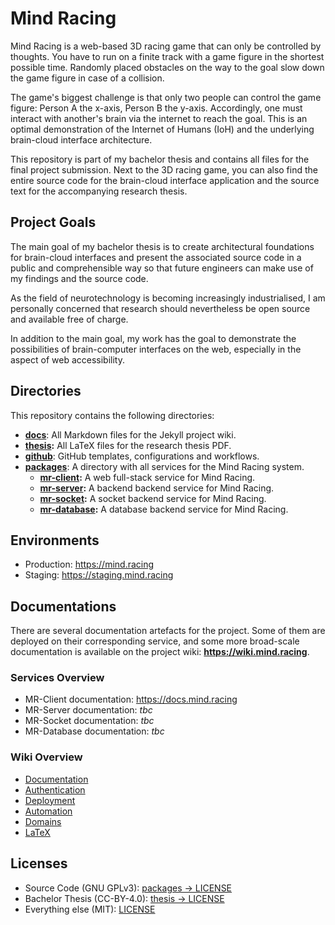 # Mind Racing

Mind Racing is a web-based 3D racing game that can only be controlled by thoughts. You have to run on a finite track with a game figure in the shortest possible time. Randomly placed obstacles on the way to the goal slow down the game figure in case of a collision.

The game's biggest challenge is that only two people can control the game figure: Person A the x-axis, Person B the y-axis. Accordingly, one must interact with another's brain via the internet to reach the goal. This is an optimal demonstration of the Internet of Humans (IoH) and the underlying brain-cloud interface architecture.

This repository is part of my bachelor thesis and contains all files for the final project submission. Next to the 3D racing game, you can also find the entire source code for the brain-cloud interface application and the source text for the accompanying research thesis.

## Project Goals

The main goal of my bachelor thesis is to create architectural foundations for brain-cloud interfaces and present the associated source code in a public and comprehensible way so that future engineers can make use of my findings and the source code.

As the field of neurotechnology is becoming increasingly industrialised, I am personally concerned that research should nevertheless be open source and available free of charge.

In addition to the main goal, my work has the goal to demonstrate the possibilities of brain-computer interfaces on the web, especially in the aspect of web accessibility.

## Directories

This repository contains the following directories:

- **[docs](/docs)**: All Markdown files for the Jekyll project wiki.
- **[thesis](/thesis):** All LaTeX files for the research thesis PDF.
- **[github](/.github)**: GitHub templates, configurations and workflows.
- **[packages](/packages)**: A directory with all services for the Mind Racing system.
  - **[mr-client](/packages/mr-client):** A web full-stack service for Mind Racing.
  - **[mr-server](/packages/mr-server):** A backend backend service for Mind Racing.
  - **[mr-socket](/packages/mr-socket):** A socket backend service for Mind Racing.
  - **[mr-database](/packages/mr-database):** A database backend service for Mind Racing.

## Environments

- Production: <https://mind.racing>
- Staging: <https://staging.mind.racing>

## Documentations

There are several documentation artefacts for the project. Some of them are deployed on their corresponding service, and some more broad-scale documentation is available on the project wiki: **<https://wiki.mind.racing>**.

### Services Overview

<!-- TODO Replace with final URLs as soon as I've created them -->

- MR-Client documentation: <https://docs.mind.racing>
- MR-Server documentation: _tbc_
- MR-Socket documentation: _tbc_
- MR-Database documentation: _tbc_

### Wiki Overview

- [Documentation](https://wiki.mind.racing/documentation)
- [Authentication](https://wiki.mind.racing/authentication)
- [Deployment](https://wiki.mind.racing/deployment)
- [Automation](https://wiki.mind.racing/automation)
- [Domains](https://wiki.mind.racing/domains)
- [LaTeX](https://wiki.mind.racing/latex)

## Licenses

- Source Code (GNU GPLv3): [packages → LICENSE](/packages/LICENSE)
- Bachelor Thesis (CC-BY-4.0): [thesis → LICENSE](/thesis/LICENSE)
- Everything else (MIT): [LICENSE](LICENSE)
